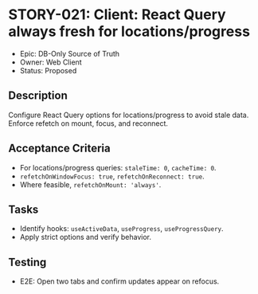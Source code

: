 # STORY-021: Client: React Query always fresh for locations/progress

- Epic: DB-Only Source of Truth
- Owner: Web Client
- Status: Proposed

## Description
Configure React Query options for locations/progress to avoid stale data. Enforce refetch on mount, focus, and reconnect.

## Acceptance Criteria
- For locations/progress queries: `staleTime: 0`, `cacheTime: 0`.
- `refetchOnWindowFocus: true`, `refetchOnReconnect: true`.
- Where feasible, `refetchOnMount: 'always'`.

## Tasks
- Identify hooks: `useActiveData`, `useProgress`, `useProgressQuery`.
- Apply strict options and verify behavior.

## Testing
- E2E: Open two tabs and confirm updates appear on refocus.
